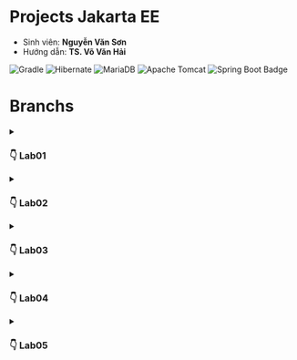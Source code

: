 # Projects Jakarta EE
- Sinh viên: **Nguyễn Văn Sơn**
- Hướng dẫn: **TS. Võ Văn Hải**

![Gradle](https://img.shields.io/badge/Gradle-02303A.svg?style=for-the-badge&logo=Gradle&logoColor=black)
![Hibernate](https://img.shields.io/badge/Hibernate-59666C?style=for-the-badge&logo=Hibernate&logoColor=white)
![MariaDB](https://img.shields.io/badge/MariaDB-003545?style=for-the-badge&logo=mariadb&logoColor=black)
![Apache Tomcat](https://img.shields.io/badge/apache%20tomcat-%23F8DC75.svg?style=for-the-badge&logo=apache-tomcat&logoColor=black)
![Spring Boot Badge](https://img.shields.io/badge/Spring%20Boot-6DB33F?logo=springboot&logoColor=fff&style=for-the-badge)
# Branchs
<details>
  <summary><h3>👇 Lab01</h3> </summary>
  <hr>

# Quản lý đăng nhập
  ![gif](/img/Lab01.gif)
    
<br>

[detail in branch lab01](https://github.com/sonnees/JakartaEE/tree/Lab01)
```git
git clone -b Lab01 --single-branch https://github.com/sonnees/JakartaEE.git
```
  <hr>
</details>

<details>
  <summary><h3>👇 Lab02</h3> </summary>
  <hr>

# Trang web bán hàng

## BackEnd
- **Ý tưởng:** Lập 1 `API` cho trang web bán hàng. <br>
- **Sử dụng:** `REST API Jakarta EE`  `CRUD JPA` <br>
- **Mô tả:**<br>
  - Các thao tác `CRUD` cho các đối tượng, lập order. <br>
  - Thống kê order theo ngày, theo khoảng thời gian.  <br>
  - Thống kê order theo nhân viên bán hàng trong 1 khoảng thời gian. <br>

**Diagram:**<br>
  ![ERD](/img/ERD_lab02.png)
<br><br>
## FrontEnd
- **Ý tưởng:** Tạo giao diện trang web bán hàng. <br>
- **Sử dụng:** `Servlet Jakarta EE`. <br>
- **Mô tả:**<br>
  - Chạy song song với phần backend ở trên để lấy dữ liệu <br>
  - Role Admin: `CRUD` các đối tượng, thống kê <br>
  - Role User: xem sản phẩm, bỏ sản phẩm vào giỏ hàng
 
<br> 

*[more](https://github.com/sonnees/JakartaEE/tree/Lab02)*
```git
git clone -b Lab02 --single-branch https://github.com/sonnees/JakartaEE.git
 ```
<br>
</details>

<details>
  <summary><h3>👇 Lab03</h3> </summary>
  <hr>

# Tạo trang web tìm kiếm việc làm

- **Ý tưởng:** Làm quen với Spring Boot.
- **Sử dụng:** `Spring Boot`  `Spring Data - JdbcTemplate`.
- **Mô tả:**
  - Ánh xạ các entity. <br>
  - Sử dụng `JdbcTemplate` để thao tác. Mục đích là hiểu được cốt lõi, sau này nếu Spring có sự thay đổi thì dể thích nghi hơn. <br>
  - Làm quen với `Unit Test`. <br>

**Diagram:**
    ![ERD](/img/ERD_lab03.png)
<br> 

*[more](https://github.com/sonnees/JakartaEE/tree/Lab03)*
```git
git clone -b Lab03 --single-branch https://github.com/sonnees/JakartaEE.git
```
</details>

<details>
  <summary><h3>👇 Lab04</h3> </summary>
  <hr>

# Tạo trang web tìm kiếm việc làm

## Back End
- Ánh xạ các entity,  `repository` extends `JpaRepository` <br>
- `Spring Boot - REST API`  <br>

**Diagram:**
  ![ERD](/img/ERD_lab04.png)
<br>
## Front End
- Candidate page <br>
- Candidate add <br>
- Candidate delete <br>
- Candidate update <br> 
- (Đang hoàn thiện thêm các chức năng khác ...)  <br>

<br> 

*[more](https://github.com/sonnees/JakartaEE/tree/Lab04)*
```git
git clone -b Lab04 --single-branch https://github.com/sonnees/JakartaEE.git
```
</details>

<details>
  <summary><h3>👇 Lab05</h3> </summary>
  <hr>

# Trang Web Quản Lý Blog
## Back End
- Ánh xạ các entity, `repository` extends `JpaRepository`. <br>
- `Spring Boot - REST API`.  <br>
## Front End
- `Spring MVC`.  <br>

  <br>

**Diagram:**

  ![ERD](/img/ERD_lab05.png)
<br>

*[more](https://github.com/sonnees/JakartaEE/tree/Lab05)*
```git
git clone -b Lab05 --single-branch https://github.com/sonnees/JakartaEE.git
```
</details>








